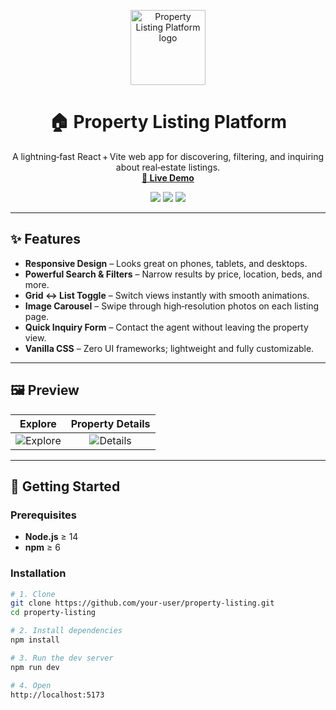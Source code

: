 <p align="center">
  <img src="🔗/logo.png" width="120" alt="Property Listing Platform logo"/>
</p>

<h1 align="center">🏠 Property Listing Platform</h1>
<p align="center">
  A lightning‑fast React + Vite web app for discovering, filtering, and inquiring about real‑estate listings.<br/>
  <a href="🔗 LIVE_DEMO_URL" target="_blank"><strong>🚀 Live Demo</strong></a>
</p>

<div align="center">
  <img src="https://img.shields.io/badge/stack-React%20%7C%20Vite%20%7C%20CSS-informational"/>
  <img src="https://img.shields.io/badge/mobile‑first-yes-blueviolet"/>
  <img src="https://img.shields.io/github/license/your‑user/property-listing.svg"/>
</div>

---

## ✨ Features
- **Responsive Design** – Looks great on phones, tablets, and desktops.  
- **Powerful Search & Filters** – Narrow results by price, location, beds, and more.  
- **Grid ↔︎ List Toggle** – Switch views instantly with smooth animations.  
- **Image Carousel** – Swipe through high‑resolution photos on each listing page.  
- **Quick Inquiry Form** – Contact the agent without leaving the property view.  
- **Vanilla CSS** – Zero UI frameworks; lightweight and fully customizable.

---

## 🖼️ Preview

| Explore | Property Details |
|:--:|:--:|
| ![Explore](🔗/screens/explore.png) | ![Details](🔗/screens/details.png) |

---

## 🚀 Getting Started

### Prerequisites
- **Node.js** ≥ 14  
- **npm** ≥ 6

### Installation

```bash
# 1. Clone
git clone https://github.com/your-user/property-listing.git
cd property-listing

# 2. Install dependencies
npm install

# 3. Run the dev server
npm run dev

# 4. Open
http://localhost:5173
